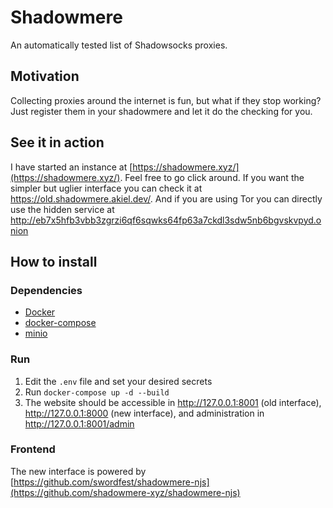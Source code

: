 # Shadowmere

An automatically tested list of Shadowsocks proxies.

## Motivation

Collecting proxies around the internet is fun, but what if they stop working?
Just register them in your shadowmere and let it do the checking for you.

## See it in action

I have started an instance at
[https://shadowmere.xyz/](https://shadowmere.xyz/). Feel free to go click
around. If you want the simpler but uglier interface you can check it at
https://old.shadowmere.akiel.dev/. And if you are using Tor you can directly use
the hidden service at
http://eb7x5hfb3vbb3zgrzi6qf6sqwks64fp63a7ckdl3sdw5nb6bgvskvpyd.onion

## How to install

### Dependencies

- [Docker](https://www.docker.com/)
- [docker-compose](https://docs.docker.com/compose/)
- [minio](https://min.io/)

### Run

1. Edit the `.env` file and set your desired secrets
2. Run `docker-compose up -d --build`
3. The website should be accessible in http://127.0.0.1:8001 (old interface),
   http://127.0.0.1:8000 (new interface), and administration in
   http://127.0.0.1:8001/admin

### Frontend

The new interface is powered by
[https://github.com/swordfest/shadowmere-njs](https://github.com/shadowmere-xyz/shadowmere-njs)
